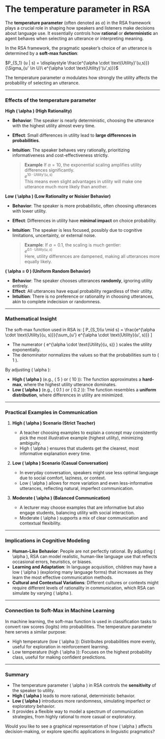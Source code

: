 # The temperature parameter in RSA 

The **temperature parameter** (often denoted as $\alpha$) in the RSA framework plays a crucial role in shaping how speakers and listeners make decisions about language use. It essentially controls how **rational** or **deterministic** an agent behaves when selecting an utterance or interpreting meaning.

In the RSA framework, the pragmatic speaker’s choice of an utterance is determined by a **soft-max function**:

$P_{S_1} (u | s) = \displaystyle \frac{e^{\alpha \cdot \text{Utility}'(u,s)}}{\Sigma_{u' \in U}\ e^{\alpha \cdot \text{Utility}'(u',s)}}$

The temperature parameter $\alpha$ modulates how strongly the utility affects the probability of selecting an utterance.

---

### Effects of the temperature parameter

**High \( \alpha \) (High Rationality)**

- **Behavior**: The speaker is nearly deterministic, choosing the utterance with the highest utility almost every time.
- **Effect**: Small differences in utility lead to **large differences in probabilities**.
- **Intuition**: The speaker behaves very rationally, prioritizing informativeness and cost-effectiveness strictly.

  > **Example** If $\alpha = 10$, the exponential scaling amplifies utility differences significantly. <br>
  > $e^{10 \cdot \text{Utility}'(u, s)}$ <br>
  > This means even slight advantages in utility will make one utterance much more likely than another.

**Low \( \alpha \) (Low Rationality or Noisier Behavior)**

- **Behavior**: The speaker is more probabilistic, often choosing utterances with lower utility.
- **Effect**: Differences in utility have **minimal impact** on choice probability.
- **Intuition**: The speaker is less focused, possibly due to cognitive limitations, uncertainty, or external noise.

  > **Example**: If $\alpha = 0.1$, the scaling is much gentler: <br>
  > $e^{0.1 \cdot \text{Utility}(u, s)}$ <br>
  > Here, utility differences are dampened, making all utterances more equally likely.

**\( \alpha = 0 \) (Uniform Random Behavior)**

- **Behavior**: The speaker chooses utterances **randomly**, ignoring utility entirely.
- **Effect**: All utterances have equal probability regardless of their utility.
- **Intuition**: There is no preference or rationality in choosing utterances, akin to complete indecision or randomness.

---

### **Mathematical Insight**
The soft-max function used in RSA is:
\[
P_{S_1}(u \mid s) = \frac{e^{\alpha \cdot \text{Utility}(u, s)}}{\sum_{u'} e^{\alpha \cdot \text{Utility}(u', s)}}
\]

- The numerator \( e^{\alpha \cdot \text{Utility}(u, s)} \) scales the utility exponentially.
- The denominator normalizes the values so that the probabilities sum to \( 1 \).

By adjusting \( \alpha \):
- **High \( \alpha \)** (e.g., \( 5 \) or \( 10 \)): The function approximates a **hard-max**, where the highest utility utterance dominates.
- **Low \( \alpha \)** (e.g., \( 0.1 \) or \( 0.2 \)): The function resembles a **uniform distribution**, where differences in utility are minimized.

---

### **Practical Examples in Communication**
1. **High \( \alpha \) Scenario (Strict Teacher)**
   - A teacher choosing examples to explain a concept may consistently pick the most illustrative example (highest utility), minimizing ambiguity.
   - High \( \alpha \) ensures that students get the clearest, most informative explanation every time.

2. **Low \( \alpha \) Scenario (Casual Conversation)**
   - In everyday conversation, speakers might use less optimal language due to social comfort, laziness, or context.
   - Low \( \alpha \) allows for more variation and even less-informative utterances, reflecting natural, imperfect communication.

3. **Moderate \( \alpha \) (Balanced Communication)**
   - A lecturer may choose examples that are informative but also engage students, balancing utility with social interaction.
   - Moderate \( \alpha \) supports a mix of clear communication and contextual flexibility.

---

### **Implications in Cognitive Modeling**
- **Human-Like Behavior**: People are not perfectly rational. By adjusting \( \alpha \), RSA can model realistic, human-like language use that reflects occasional errors, heuristics, or biases.
- **Learning and Adaptation**: In language acquisition, children may have a low \( \alpha \) (exploring many language forms) that increases as they learn the most effective communication methods.
- **Cultural and Contextual Variations**: Different cultures or contexts might require different levels of rationality in communication, which RSA can simulate by varying \( \alpha \).

---

### **Connection to Soft-Max in Machine Learning**
In machine learning, the soft-max function is used in classification tasks to convert raw scores (logits) into probabilities. The temperature parameter here serves a similar purpose:
- High temperature (low \( \alpha \)): Distributes probabilities more evenly, useful for exploration in reinforcement learning.
- Low temperature (high \( \alpha \)): Focuses on the highest probability class, useful for making confident predictions.

---

### **Summary**
- The temperature parameter \( \alpha \) in RSA controls the **sensitivity** of the speaker to utility.
- **High \( \alpha \)** leads to more rational, deterministic behavior.
- **Low \( \alpha \)** introduces more randomness, simulating imperfect or exploratory behavior.
- It provides a flexible way to model a spectrum of communication strategies, from highly rational to more casual or exploratory.

Would you like to see a graphical representation of how \( \alpha \) affects decision-making, or explore specific applications in linguistic pragmatics?
